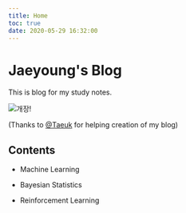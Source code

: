 ```yaml
---
title: Home
toc: true
date: 2020-05-29 16:32:00
---
```




# Jaeyoung's Blog



This is blog for my study notes.

![개장!](https://user-images.githubusercontent.com/26294469/74609940-0b6b0880-5132-11ea-9616-d6f8293cc8aa.gif)

(Thanks to [@Taeuk](https://github.com/taeuk-gang) for helping creation of my blog)



## Contents

- Machine Learning

- Bayesian Statistics

- Reinforcement Learning


